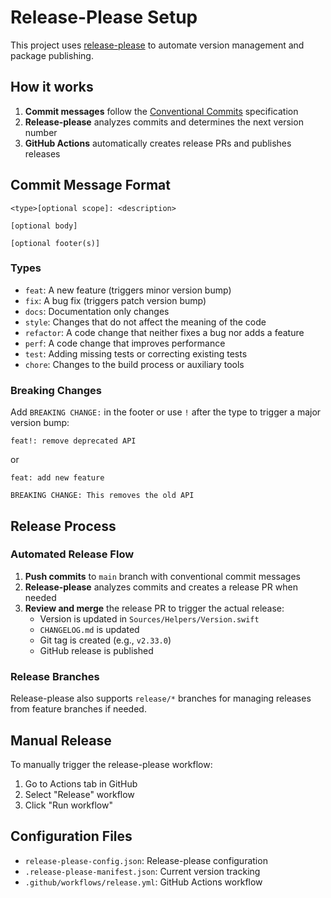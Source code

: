 # Release-Please Setup

This project uses [release-please](https://github.com/googleapis/release-please) to automate version management and package publishing.

## How it works

1. **Commit messages** follow the [Conventional Commits](https://www.conventionalcommits.org/) specification
2. **Release-please** analyzes commits and determines the next version number
3. **GitHub Actions** automatically creates release PRs and publishes releases

## Commit Message Format

```
<type>[optional scope]: <description>

[optional body]

[optional footer(s)]
```

### Types

- `feat`: A new feature (triggers minor version bump)
- `fix`: A bug fix (triggers patch version bump)
- `docs`: Documentation only changes
- `style`: Changes that do not affect the meaning of the code
- `refactor`: A code change that neither fixes a bug nor adds a feature
- `perf`: A code change that improves performance
- `test`: Adding missing tests or correcting existing tests
- `chore`: Changes to the build process or auxiliary tools

### Breaking Changes

Add `BREAKING CHANGE:` in the footer or use `!` after the type to trigger a major version bump:

```
feat!: remove deprecated API
```

or

```
feat: add new feature

BREAKING CHANGE: This removes the old API
```

## Release Process

### Automated Release Flow

1. **Push commits** to `main` branch with conventional commit messages
2. **Release-please** analyzes commits and creates a release PR when needed
3. **Review and merge** the release PR to trigger the actual release:
   - Version is updated in `Sources/Helpers/Version.swift`
   - `CHANGELOG.md` is updated
   - Git tag is created (e.g., `v2.33.0`)
   - GitHub release is published

### Release Branches

Release-please also supports `release/*` branches for managing releases from feature branches if needed.

## Manual Release

To manually trigger the release-please workflow:

1. Go to Actions tab in GitHub
2. Select "Release" workflow
3. Click "Run workflow"

## Configuration Files

- `release-please-config.json`: Release-please configuration
- `.release-please-manifest.json`: Current version tracking
- `.github/workflows/release.yml`: GitHub Actions workflow

